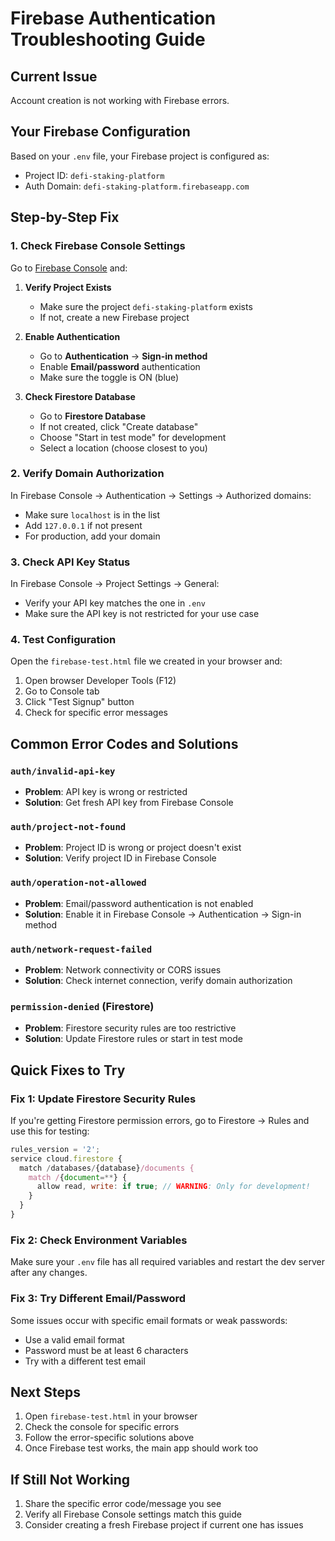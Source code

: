 # Firebase Authentication Troubleshooting Guide

## Current Issue
Account creation is not working with Firebase errors.

## Your Firebase Configuration
Based on your `.env` file, your Firebase project is configured as:
- Project ID: `defi-staking-platform`
- Auth Domain: `defi-staking-platform.firebaseapp.com`

## Step-by-Step Fix

### 1. Check Firebase Console Settings
Go to [Firebase Console](https://console.firebase.google.com/) and:

1. **Verify Project Exists**
   - Make sure the project `defi-staking-platform` exists
   - If not, create a new Firebase project

2. **Enable Authentication**
   - Go to **Authentication** → **Sign-in method**
   - Enable **Email/password** authentication
   - Make sure the toggle is ON (blue)

3. **Check Firestore Database**
   - Go to **Firestore Database**
   - If not created, click "Create database"
   - Choose "Start in test mode" for development
   - Select a location (choose closest to you)

### 2. Verify Domain Authorization
In Firebase Console → Authentication → Settings → Authorized domains:
- Make sure `localhost` is in the list
- Add `127.0.0.1` if not present
- For production, add your domain

### 3. Check API Key Status
In Firebase Console → Project Settings → General:
- Verify your API key matches the one in `.env`
- Make sure the API key is not restricted for your use case

### 4. Test Configuration
Open the `firebase-test.html` file we created in your browser and:
1. Open browser Developer Tools (F12)
2. Go to Console tab
3. Click "Test Signup" button
4. Check for specific error messages

## Common Error Codes and Solutions

### `auth/invalid-api-key`
- **Problem**: API key is wrong or restricted
- **Solution**: Get fresh API key from Firebase Console

### `auth/project-not-found`
- **Problem**: Project ID is wrong or project doesn't exist
- **Solution**: Verify project ID in Firebase Console

### `auth/operation-not-allowed`
- **Problem**: Email/password authentication is not enabled
- **Solution**: Enable it in Firebase Console → Authentication → Sign-in method

### `auth/network-request-failed`
- **Problem**: Network connectivity or CORS issues
- **Solution**: Check internet connection, verify domain authorization

### `permission-denied` (Firestore)
- **Problem**: Firestore security rules are too restrictive
- **Solution**: Update Firestore rules or start in test mode

## Quick Fixes to Try

### Fix 1: Update Firestore Security Rules
If you're getting Firestore permission errors, go to Firestore → Rules and use this for testing:

```javascript
rules_version = '2';
service cloud.firestore {
  match /databases/{database}/documents {
    match /{document=**} {
      allow read, write: if true; // WARNING: Only for development!
    }
  }
}
```

### Fix 2: Check Environment Variables
Make sure your `.env` file has all required variables and restart the dev server after any changes.

### Fix 3: Try Different Email/Password
Some issues occur with specific email formats or weak passwords:
- Use a valid email format
- Password must be at least 6 characters
- Try with a different test email

## Next Steps
1. Open `firebase-test.html` in your browser
2. Check the console for specific errors
3. Follow the error-specific solutions above
4. Once Firebase test works, the main app should work too

## If Still Not Working
1. Share the specific error code/message you see
2. Verify all Firebase Console settings match this guide
3. Consider creating a fresh Firebase project if current one has issues